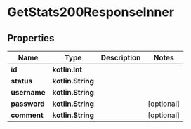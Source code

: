 
# GetStats200ResponseInner

## Properties
Name | Type | Description | Notes
------------ | ------------- | ------------- | -------------
**id** | **kotlin.Int** |  | 
**status** | **kotlin.String** |  | 
**username** | **kotlin.String** |  | 
**password** | **kotlin.String** |  |  [optional]
**comment** | **kotlin.String** |  |  [optional]



